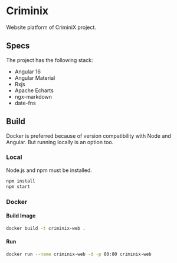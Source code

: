 # Criminix

Website platform of CriminiX project.

## Specs

The project has the following stack:

- Angular 16
- Angular Material
- Rxjs
- Apache Echarts
- ngx-markdown
- date-fns

## Build

Docker is preferred because of version compatibility with Node and Angular. 
But running locally is an option too.

### Local

Node.js and npm must be installed.

```bash
npm install
npm start
```

### Docker

#### Build Image

```bash
docker build -t criminix-web .
```

#### Run

```bash
docker run --name criminix-web -d -p 80:80 criminix-web
```
